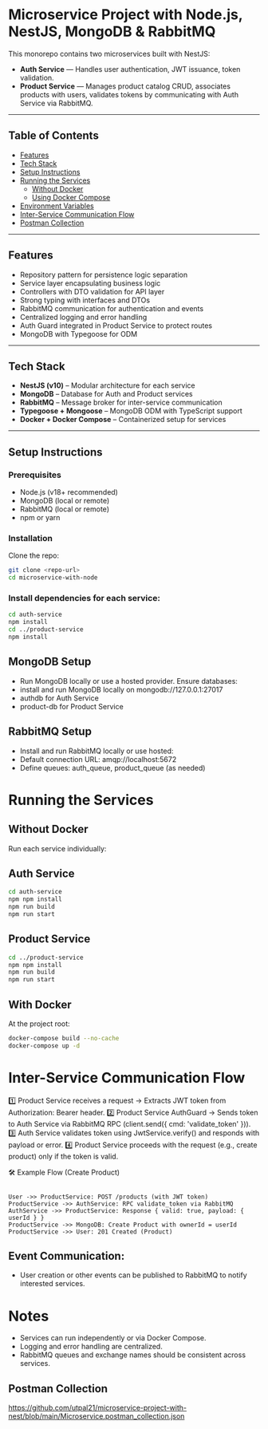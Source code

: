 # Microservice Project with Node.js, NestJS, MongoDB & RabbitMQ

This monorepo contains two microservices built with NestJS:

- **Auth Service** — Handles user authentication, JWT issuance, token validation.
- **Product Service** — Manages product catalog CRUD, associates products with users, validates tokens by communicating with Auth Service via RabbitMQ.

---

## Table of Contents

- [Features](#features)
- [Tech Stack](#tech-stack)
- [Setup Instructions](#setup-instructions)
- [Running the Services](#running-the-services)
  - [Without Docker](#without-docker)
  - [Using Docker Compose](#with-docker)
- [Environment Variables](#environment-variables)
- [Inter-Service Communication Flow](#inter-service-communication-flow)
- [Postman Collection](#postman-collection)

---

## Features

- Repository pattern for persistence logic separation  
- Service layer encapsulating business logic  
- Controllers with DTO validation for API layer  
- Strong typing with interfaces and DTOs  
- RabbitMQ communication for authentication and events  
- Centralized logging and error handling  
- Auth Guard integrated in Product Service to protect routes  
- MongoDB with Typegoose for ODM  


---

## Tech Stack
- **NestJS (v10)** – Modular architecture for each service
- **MongoDB** – Database for Auth and Product services
- **RabbitMQ** – Message broker for inter-service communication
- **Typegoose + Mongoose** – MongoDB ODM with TypeScript support
- **Docker + Docker Compose** – Containerized setup for services

---

## Setup Instructions

### Prerequisites

- Node.js (v18+ recommended)  
- MongoDB (local or remote)  
- RabbitMQ (local or remote)  
- npm or yarn  

### Installation

Clone the repo:

```bash
git clone <repo-url>
cd microservice-with-node
```
### Install dependencies for each service:
```bash
cd auth-service
npm install
cd ../product-service
npm install
```

## MongoDB Setup
- Run MongoDB locally or use a hosted provider. Ensure databases:
- install and run MongoDB locally on mongodb://127.0.0.1:27017
- authdb for Auth Service
- product-db for Product Service

## RabbitMQ Setup
- Install and run RabbitMQ locally or use hosted:
- Default connection URL: amqp://localhost:5672
- Define queues: auth_queue, product_queue (as needed)

# Running the Services 
## Without Docker

Run each service individually:

## Auth Service
```bash
cd auth-service
npm npm install 
npm run build
npm run start
```
## Product Service
```bash
cd ../product-service
npm npm install 
npm run build
npm run start
```

## With Docker
At the project root:
```bash
docker-compose build --no-cache                              
docker-compose up -d
```

# Inter-Service Communication Flow

1️⃣ Product Service receives a request → Extracts JWT token from Authorization: Bearer <token> header.
2️⃣ Product Service AuthGuard → Sends token to Auth Service via RabbitMQ RPC (client.send({ cmd: 'validate_token' })).
3️⃣ Auth Service validates token using JwtService.verify() and responds with payload or error.
4️⃣ Product Service proceeds with the request (e.g., create product) only if the token is valid.

🛠 Example Flow (Create Product)
```mermaid

User ->> ProductService: POST /products (with JWT token)
ProductService ->> AuthService: RPC validate_token via RabbitMQ
AuthService ->> ProductService: Response { valid: true, payload: { userId } }
ProductService ->> MongoDB: Create Product with ownerId = userId
ProductService ->> User: 201 Created (Product)
```

## Event Communication:

- User creation or other events can be published to RabbitMQ to notify interested services.

# Notes
- Services can run independently or via Docker Compose.
- Logging and error handling are centralized.
- RabbitMQ queues and exchange names should be consistent across services.

## Postman Collection
https://github.com/utpal21/microservice-project-with-nest/blob/main/Microservice.postman_collection.json